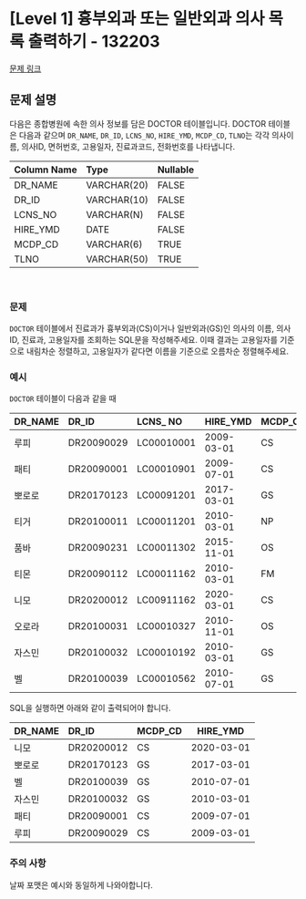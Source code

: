 # [Level 1] 흉부외과 또는 일반외과 의사 목록 출력하기 - 132203
[문제 링크](https://school.programmers.co.kr/learn/courses/30/lessons/132203)

## 문제 설명
다음은 종합병원에 속한 의사 정보를 담은 DOCTOR 테이블입니다. DOCTOR 테이블은 다음과 같으며 `DR_NAME`, `DR_ID`, `LCNS_NO`, `HIRE_YMD`, `MCDP_CD`, `TLNO`는 각각 의사이름, 의사ID, 면허번호, 고용일자, 진료과코드, 전화번호를 나타냅니다.

| Column Name | Type        | Nullable |
|:------------|:------------|:---------|
| DR_NAME     | VARCHAR(20) | FALSE    |
| DR_ID       | VARCHAR(10) | FALSE    |
| LCNS_NO     | VARCHAR(N)  | FALSE    |
| HIRE_YMD    | DATE        | FALSE    |
| MCDP_CD     | VARCHAR(6)  | TRUE     |
| TLNO        | VARCHAR(50) | TRUE     |

<br />

### 문제
`DOCTOR` 테이블에서 진료과가 흉부외과(CS)이거나 일반외과(GS)인 의사의 이름, 의사ID, 진료과, 고용일자를 조회하는 SQL문을 작성해주세요. 이때 결과는 고용일자를 기준으로 내림차순 정렬하고, 고용일자가 같다면 이름을 기준으로 오름차순 정렬해주세요.
### 예시
`DOCTOR` 테이블이 다음과 같을 때

| DR_NAME | DR_ID      | LCNS_ NO   | HIRE_YMD   | MCDP_CD | TLNO        |
|:--------|:-----------|:-----------|------------|---------|-------------|
| 루피      | DR20090029 | LC00010001 | 2009-03-01 | CS      | 01085482011 |
| 패티      | DR20090001 | LC00010901 | 2009-07-01 | CS      | 01085220122 |
| 뽀로로     | DR20170123 | LC00091201 | 2017-03-01 | GS      | 01034969210 |
| 티거      | DR20100011 | LC00011201 | 2010-03-01 | NP      | 01034229818 |
| 품바      | DR20090231 | LC00011302 | 2015-11-01 | OS      | 01049840278 |
| 티몬      | DR20090112 | LC00011162 | 2010-03-01 | FM      | 01094622190 |
| 니모      | DR20200012 | LC00911162 | 2020-03-01 | CS      | 01089483921 |
| 오로라     | DR20100031 | LC00010327 | 2010-11-01 | OS      | 01098428957 |
| 자스민     | DR20100032 | LC00010192 | 2010-03-01 | GS      | 01023981922 |
| 벨       | DR20100039 | LC00010562 | 2010-07-01 | GS      | 01058390758 |

SQL을 실행하면 아래와 같이 출력되어야 합니다.

| DR_NAME    | DR_ID       | MCDP_CD | HIRE_YMD   |
|:-----------|:------------|---------|------------|
| 니모         | DR20200012  | CS      | 2020-03-01 |
| 뽀로로        | DR20170123  | GS      | 2017-03-01 |
| 벨          | DR20100039  | GS      | 2010-07-01 |
| 자스민        | DR20100032  | GS      | 2010-03-01 |
| 패티         | DR20090001  | CS      | 2009-07-01 |
| 루피         | DR20090029  | CS      | 2009-03-01 |



### 주의 사항
날짜 포맷은 예시와 동일하게 나와야합니다.